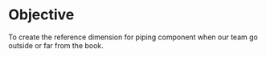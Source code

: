 # Objective
To create the reference dimension for piping component when our team go outside or far from the book.
